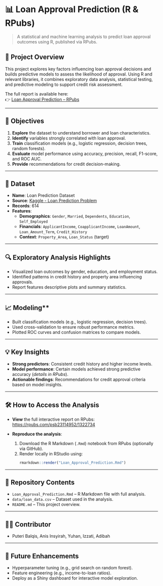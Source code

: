 # 📊 Loan Approval Prediction (R & RPubs)

> A statistical and machine learning analysis to predict loan approval outcomes using R, published via RPubs.

## 🧠 Project Overview

This project explores key factors influencing loan approval decisions and builds predictive models to assess the likelihood of approval. Using R and relevant libraries, it combines exploratory data analysis, statistical testing, and predictive modeling to support credit risk assessment.

The full report is available here:  
👉 [Loan Approval Prediction – RPubs](https://rpubs.com/psb23114952/1322734)

---

## 🎯 Objectives

1. **Explore** the dataset to understand borrower and loan characteristics.
2. **Identify** variables strongly correlated with loan approval.
3. **Train** classification models (e.g., logistic regression, decision trees, random forests).
4. **Evaluate** model performance using accuracy, precision, recall, F1-score, and ROC AUC.
5. **Provide** recommendations for credit decision-making.

---

## 📂 Dataset

- **Name**: Loan Prediction Dataset
- **Source**: [Kaggle - Loan Prediction Problem](https://www.kaggle.com/datasets/altruistdelhite04/loan-prediction-problem-dataset)
- **Records**: 614
- **Features**:
  - **Demographics**: `Gender`, `Married`, `Dependents`, `Education`, `Self_Employed`
  - **Financials**: `ApplicantIncome`, `CoapplicantIncome`, `LoanAmount`, `Loan_Amount_Term`, `Credit_History`
  - **Context**: `Property_Area`, `Loan_Status` (target)

---

## 🔍 Exploratory Analysis Highlights

- Visualized loan outcomes by gender, education, and employment status.
- Identified patterns in credit history and property area influencing approvals.
- Report features descriptive plots and summary statistics.

---

## 📈 Modeling**

- Built classification models (e.g., logistic regression, decision trees).
- Used cross-validation to ensure robust performance metrics.
- Plotted ROC curves and confusion matrices to compare models.

---

## 💡 Key Insights

- **Strong predictors**: Consistent credit history and higher income levels.
- **Model performance**: Certain models achieved strong predictive accuracy (*details in RPubs*).
- **Actionable findings**: Recommendations for credit approval criteria based on model insights.

---

## 🛠️ How to Access the Analysis

- **View** the full interactive report on RPubs:  
  https://rpubs.com/psb23114952/1322734

- **Reproduce the analysis**:
  1. Download the R Markdown (`.Rmd`) notebook from RPubs (optionally via GitHub).
  2. Render locally in RStudio using:
     ```r
     rmarkdown::render("Loan_Approval_Prediction.Rmd")
     ```

---

## 📁 Repository Contents

- `Loan_Approval_Prediction.Rmd` – R Markdown file with full analysis.
- `data/loan_data.csv` – Dataset used in the analysis.
- `README.md` – This project overview.

---

## 👩‍💻 Contributor

- Puteri Balqis, Anis Insyirah, Yuhan, Izzati, Adibah

---

## 📌 Future Enhancements

- Hyperparameter tuning (e.g., grid search on random forest).
- Feature engineering (e.g., income-to-loan ratios).
- Deploy as a Shiny dashboard for interactive model exploration.
